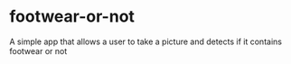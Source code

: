 # footwear-or-not
A simple app that allows a user to take a picture and detects if it contains footwear or not
